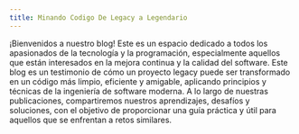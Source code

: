 ```yaml
---
title: Minando Codigo De Legacy a Legendario
---
```


¡Bienvenidos a nuestro blog! Este es un espacio dedicado a todos los apasionados de la tecnología y la programación, especialmente aquellos que están interesados en la mejora continua y la calidad del software.
Este blog es un testimonio de cómo un proyecto legacy puede ser transformado en un código más limpio, eficiente y amigable, aplicando principios y técnicas de la ingeniería de software moderna. A lo largo de nuestras publicaciones, compartiremos nuestros aprendizajes, desafíos y soluciones, con el objetivo de proporcionar una guía práctica y útil para aquellos que se enfrentan a retos similares.
